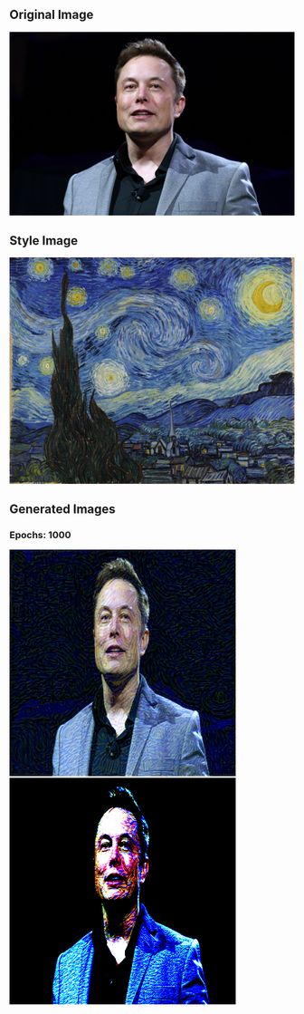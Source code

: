 ## Original Image
![](elon.jpg)


## Style Image
![](painting.jpeg)




## Generated Images
### Epochs: 1000
![](dream.png)
![](dream10.png)
